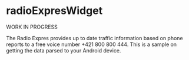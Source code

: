 radioExpresWidget
=================
WORK IN PROGRESS

The Radio Expres provides up to date traffic information based on phone reports to a free voice number +421 800 800 444. This is a sample on getting the data parsed to your Android device.
